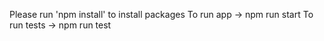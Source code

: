 Please run 'npm install' to install packages
To run app -> npm run start
To run tests -> npm run test